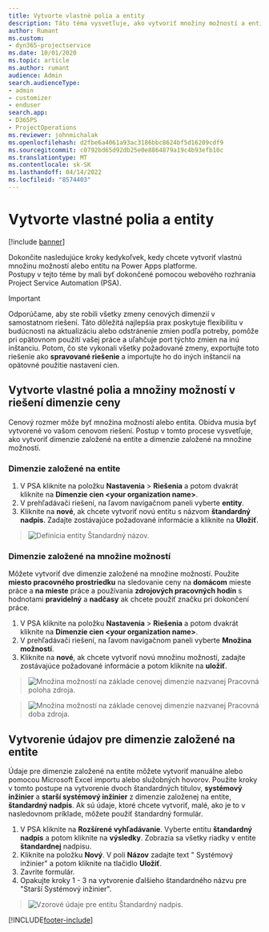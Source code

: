 ```yaml
---
title: Vytvorte vlastné polia a entity
description: Táto téma vysvetľuje, ako vytvoriť množiny možností a entity vo vlastnom riešení v platforme Power Apps.
author: Rumant
ms.custom:
- dyn365-projectservice
ms.date: 10/01/2020
ms.topic: article
ms.author: rumant
audience: Admin
search.audienceType:
- admin
- customizer
- enduser
search.app:
- D365PS
- ProjectOperations
ms.reviewer: johnmichalak
ms.openlocfilehash: d2fbe6a4061a93ac3186bbc8624bf5d16209cdf9
ms.sourcegitcommit: c0792bd65d92db25e0e8864879a19c4b93efb10c
ms.translationtype: MT
ms.contentlocale: sk-SK
ms.lasthandoff: 04/14/2022
ms.locfileid: "8574403"
---
```

# <a name="create-custom-fields-and-entities"></a>Vytvorte vlastné polia a entity 

[!include [banner](../includes/psa-now-project-operations.md)]

Dokončite nasledujúce kroky kedykoľvek, kedy chcete vytvoriť vlastnú množinu možností alebo entitu na Power Apps platforme.  
Postupy v tejto téme by mali byť dokončené pomocou webového rozhrania Project Service Automation (PSA).

> [!IMPORTANT]
> Odporúčame, aby ste robili všetky zmeny cenových dimenzií v samostatnom riešení. Táto dôležitá najlepšia prax poskytuje flexibilitu v budúcnosti na aktualizáciu alebo odstránenie zmien podľa potreby, pomôže pri opätovnom použití vašej práce a uľahčuje port týchto zmien na inú inštanciu. Potom, čo ste vykonali všetky požadované zmeny, exportujte toto riešenie ako **spravované riešenie** a importujte ho do iných inštancií na opätovné použitie nastavení cien.

  
## <a name="create-custom-fields-and-option-sets-in-the-pricing-dimension-solution"></a>Vytvorte vlastné polia a množiny možností v riešení dimenzie ceny

Cenový rozmer môže byť množina možností alebo entita. Obidva musia byť vytvorené vo vašom cenovom riešení. Postup v tomto procese vysvetľuje, ako vytvoriť dimenzie založené na entite a dimenzie založené na množine možností.

### <a name="entity-based-dimensions"></a>Dimenzie založené na entite

1. V PSA kliknite na položku **Nastavenia** > **Riešenia** a potom dvakrát kliknite na **Dimenzie cien \<your organization name>**.
2. V prehľadávači riešení, na ľavom navigačnom paneli vyberte **entity**.
3. Kliknite na **nové**, ak chcete vytvoriť novú entitu s názvom **štandardný nadpis**. Zadajte zostávajúce požadované informácie a kliknite na **Uložiť**.

> ![Definícia entity Štandardný názov.](media/Standard-Title-entity-definition.png)


### <a name="option-set-based-dimensions"></a>Dimenzie založené na množine možností 
Môžete vytvoriť dve dimenzie založené na množine možností. Použite **miesto pracovného prostriedku** na sledovanie ceny na **domácom** mieste práce a **na mieste** práce a používania **zdrojových pracovných hodín** s hodnotami **pravidelný** a **nadčasy** ak chcete použiť značku pri dokončení práce.


1. V PSA kliknite na položku **Nastavenia** > **Riešenia** a potom dvakrát kliknite na **Dimenzie cien \<your organization name>**. 
2. V prehľadávači riešení, na ľavom navigačnom paneli vyberte **Množina možností**. 
3. Kliknite na **nové**, ak chcete vytvoriť novú množinu možností, zadajte zostávajúce požadované informácie a potom kliknite na **uložiť**.

> ![Množina možností na základe cenovej dimenzie nazvanej Pracovná poloha zdroja.](media/Option-set-PD-called-Resource-Work-Location.png)

> ![Množina možností na základe cenovej dimenzie nazvanej Pracovná doba zdroja.](media/Option-set-PD-called-Resource-Work-Hours.PNG)


## <a name="create-data-for-entity-based-dimensions"></a>Vytvorenie údajov pre dimenzie založené na entite

Údaje pre dimenzie založené na entite môžete vytvoriť manuálne alebo pomocou Microsoft Excel importu alebo služobných hovorov. Použite kroky v tomto postupe na vytvorenie dvoch štandardných titulov, **systémový inžinier** a **starší systémový inžinier** z dimenzie založenej na entite, **štandardný nadpis**. Ak sú údaje, ktoré chcete vytvoriť, malé, ako je to v nasledovnom príklade, môžete použiť štandardný formulár.

1. V PSA kliknite na **Rozšírené vyhľadávanie**. Vyberte entitu **štandardný nadpis** a potom kliknite na **výsledky**. Zobrazia sa všetky riadky v entite **štandardnej** nadpisu.
2. Kliknite na položku **Nový**. V poli **Názov** zadajte text " Systémový inžinier" a potom kliknite na tlačidlo **Uložiť**.
3. Zavrite formulár. 
4. Opakujte kroky 1 - 3 na vytvorenie ďalšieho štandardného názvu pre "Starší Systémový inžinier".

> ![Vzorové údaje pre entitu Štandardný nadpis.](media/ST-data.png)




[!INCLUDE[footer-include](../includes/footer-banner.md)]
